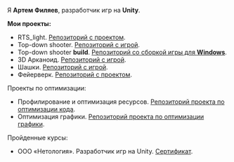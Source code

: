 Я <b>Артем Филяев</b>, разработчик игр на <b>Unity</b>.

<b>Мои проекты:</b>

<ul>
  <li>
  RTS_light. <a href="https://github.com/Artem1524/RTS_light"/>Репозиторий с проектом</a>.
  </li>
  <li>
  Top-down shooter. <a href="https://github.com/Artem1524/Top_down_shooter">Репозиторий с игрой</a>.
  </li>
  <li>
  Top-down shooter <b>build</b>. <a href="https://github.com/Artem1524/Top_down_shooter_build">Репозиторий со сборкой игры для <b>Windows</b></a>.
  </li>
  <li>
  3D Арканоид. <a href="https://github.com/Artem1524/3D_Arkanoid">Репозиторий с игрой</a>.
  </li>
  <li>
  Шашки. <a href="https://github.com/Artem1524/Checkers">Репозиторий с игрой</a>.
  </li>
  <li>
  Фейерверк. <a href="https://github.com/Artem1524/Fireworks">Репозиторий с проектом</a>.
  </li>
</ul>

Проекты по оптимизации:
<ul>
  <li>
  Профилирование и оптимизация ресурсов. <a href="https://github.com/Artem1524/res-optimization">Репозиторий проекта по оптимизации кода</a>.
  </li>
  <li>
  Оптимизация графики. <a href="https://github.com/Artem1524/graph-optimization">Репозиторий проекта по оптимизации графики</a>.
  </li>
</ul>

Пройденные курсы:
<ul>
	<li>
	ООО «Нетология». Разработчик игр на Unity. <a href="https://github.com/Artem1524/Artem1524/blob/master/certificate.pdf">Сертификат</a>.
	</li>
</ul>
